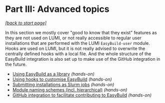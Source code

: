 # Part III: Advanced topics

*[[back to start page]](index.md)*

In this section we mostly cover "good to know that they exist" features as they are not used
on LUMI, or not really accessible to regular user installations that are performed with the
LUMI ``EasyBuild-user`` module. Hooks are used on LUMI, but it is not really advised to
overwrite the centrally defined hooks with a local file. And the whole structure of the 
EasyBuild integration is also set up to make use of the GitHub integration in the future.

* [Using EasyBuild as a library](3_01_easybuild_library.md) *(hands-on)*
* [Using hooks to customise EasyBuild](3_02_hooks.md) *(hands-on)*
* [Submitting installations as Slurm jobs](3_03_slurm_jobs.md) *(hands-on)*
* [Module naming schemes (incl. hierarchical)](3_04_module_naming_schemes.md) *(hands-on)*
* [GitHub integration to facilitate contributing to EasyBuild](3_05_github_integration.md) *(hands-on)*

